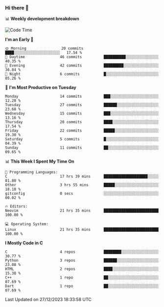 ### Hi there 👋

📊 **Weekly development breakdown**
<!--START_SECTION:waka-->
![Code Time](http://img.shields.io/badge/Code%20Time-64%20hrs%207%20mins-blue)

**I'm an Early 🐤** 

```text
🌞 Morning                20 commits          ████░░░░░░░░░░░░░░░░░░░░░   17.54 % 
🌆 Daytime                46 commits          ██████████░░░░░░░░░░░░░░░   40.35 % 
🌃 Evening                42 commits          █████████░░░░░░░░░░░░░░░░   36.84 % 
🌙 Night                  6 commits           █░░░░░░░░░░░░░░░░░░░░░░░░   05.26 % 
```
📅 **I'm Most Productive on Tuesday** 

```text
Monday                   14 commits          ███░░░░░░░░░░░░░░░░░░░░░░   12.28 % 
Tuesday                  27 commits          ██████░░░░░░░░░░░░░░░░░░░   23.68 % 
Wednesday                15 commits          ███░░░░░░░░░░░░░░░░░░░░░░   13.16 % 
Thursday                 20 commits          ████░░░░░░░░░░░░░░░░░░░░░   17.54 % 
Friday                   22 commits          █████░░░░░░░░░░░░░░░░░░░░   19.30 % 
Saturday                 5 commits           █░░░░░░░░░░░░░░░░░░░░░░░░   04.39 % 
Sunday                   11 commits          ██░░░░░░░░░░░░░░░░░░░░░░░   09.65 % 
```


📊 **This Week I Spent My Time On** 

```text
💬 Programming Languages: 
C                        17 hrs 39 mins      ████████████████████░░░░░   81.80 % 
Other                    3 hrs 55 mins       █████░░░░░░░░░░░░░░░░░░░░   18.18 % 
gitconfig                0 secs              ░░░░░░░░░░░░░░░░░░░░░░░░░   00.02 % 

🔥 Editors: 
Neovim                   21 hrs 35 mins      █████████████████████████   100.00 % 

💻 Operating System: 
Linux                    21 hrs 35 mins      █████████████████████████   100.00 % 
```

**I Mostly Code in C** 

```text
C                        4 repos             ████████░░░░░░░░░░░░░░░░░   30.77 % 
Python                   3 repos             ██████░░░░░░░░░░░░░░░░░░░   23.08 % 
HTML                     2 repos             ████░░░░░░░░░░░░░░░░░░░░░   15.38 % 
C++                      1 repo              ██░░░░░░░░░░░░░░░░░░░░░░░   07.69 % 
Dart                     1 repo              ██░░░░░░░░░░░░░░░░░░░░░░░   07.69 % 
```




 Last Updated on 27/12/2023 18:33:58 UTC
<!--END_SECTION:waka-->
<!--
**R-enanVieira/R-enanVieira** is a ✨ _special_ ✨ repository because its `README.md` (this file) appears on your GitHub profile.

Here are some ideas to get you started:

- 🔭 I’m currently working on ...
- 🌱 I’m currently learning ...
- 👯 I’m looking to collaborate on ...
- 🤔 I’m looking for help with ...
- 💬 Ask me about ...
- 📫 How to reach me: ...
- 😄 Pronouns: ...
- ⚡ Fun fact: ...
-->
